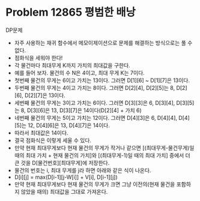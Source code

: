 # Problem 12865 평범한 배낭
DP문제
- 자주 사용하는 재귀 함수에서 메모이제이션으로 문제를 해결하는 방식으로는 풀 수 없다.
- 점화식을 세워야 한다!
- 각 물건마다 최대무게 K까지 가치의 최대값을 구한다.
- 예를 들어 보자. 물건의 수 N은 4이고, 최대 무게 K는 7이다.
- 첫번째 물건의 무게는 6이고 가치는 13이다. 그러면 D[1][6] ~ D[1][7]은 13이다.
- 두번째 물건의 무게는 4이고 가치는 8이다. 그러면 D[2][4], D[2][5]는 8, D[2][6], D[2][7]은 13이다.
- 세번째 물건의 무게는 3이고 가치는 6이다. 그러면 D[3][3]은 6, D[3][4], D[3][5]는 8, D[3][6]은 13, D[3][7]은 14이다(D[2][4] + 가치 6)
- 네번째 물건의 무게는 5이고 가치는 12이다. 그러면 D[4][3]은 6, D[4][4], D[4][5]는 12, D[4][6]은 13, D[4][7]은 14이다.
- 따라서 최대값은 14이다.
- 결국 점화식은 이렇게 세울 수 있다.
- 만약 현재 최대무게보다 현재 물건의 무게가 작거나 같으면 [(최대무게-물건무게)일 때의 최대 가치 + 현재 물건의 가치]와 [(최대무게-1)일 때의 최대 가치] 중에서 더 큰 것을 D[물건번호][최대무게]에 저장한다.
- 물건의 번호는 i, 최대 무게를 j라 하면 아래와 같은 식이 나온다.
- D[i][j] = max(D[i-1][j-W[i]] + V[i], D[i-1][j])
- 만약 현재 최대무게보다 현재 물건의 무게가 크면 그냥 이전의(현재 물건을 포함하지 않았을 때의) 최대값을 그대로 가져온다.
